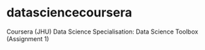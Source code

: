 # datasciencecoursera
Coursera (JHU) Data Science Specialisation: Data Science Toolbox (Assignment 1)
